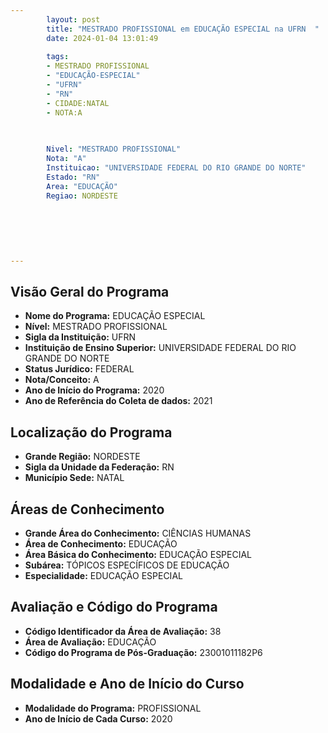 ```yaml
---
        layout: post
        title: "MESTRADO PROFISSIONAL em EDUCAÇÃO ESPECIAL na UFRN  "
        date: 2024-01-04 13:01:49
     
        tags:
        - MESTRADO PROFISSIONAL
        - "EDUCAÇÃO-ESPECIAL"
        - "UFRN"
        - "RN"
        - CIDADE:NATAL
        - NOTA:A
        
       

        Nivel: "MESTRADO PROFISSIONAL"
        Nota: "A"
        Instituicao: "UNIVERSIDADE FEDERAL DO RIO GRANDE DO NORTE"
        Estado: "RN"
        Area: "EDUCAÇÃO"
        Regiao: NORDESTE
        
        
        
        
        
        
---
```

## Visão Geral do Programa
- **Nome do Programa:** EDUCAÇÃO ESPECIAL
- **Nível:** MESTRADO PROFISSIONAL
- **Sigla da Instituição:** UFRN
- **Instituição de Ensino Superior:** UNIVERSIDADE FEDERAL DO RIO GRANDE DO NORTE
- **Status Jurídico:** FEDERAL
- **Nota/Conceito:** A
- **Ano de Início do Programa:** 2020
- **Ano de Referência do Coleta de dados:** 2021

## Localização do Programa
- **Grande Região:** NORDESTE
- **Sigla da Unidade da Federação:** RN
- **Município Sede:** NATAL

## Áreas de Conhecimento
- **Grande Área do Conhecimento:** CIÊNCIAS HUMANAS
- **Área de Conhecimento:** EDUCAÇÃO
- **Área Básica do Conhecimento:** EDUCAÇÃO ESPECIAL
- **Subárea:** TÓPICOS ESPECÍFICOS DE EDUCAÇÃO
- **Especialidade:** EDUCAÇÃO ESPECIAL

## Avaliação e Código do Programa
- **Código Identificador da Área de Avaliação:** 38
- **Área de Avaliação:** EDUCAÇÃO
- **Código do Programa de Pós-Graduação:** 23001011182P6


## Modalidade e Ano de Início do Curso
- **Modalidade do Programa:** PROFISSIONAL
- **Ano de Início de Cada Curso:** 2020
